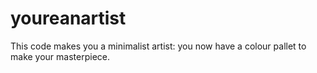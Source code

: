 # youreanartist
This code makes you a minimalist artist: you now have a colour pallet to make your masterpiece.
